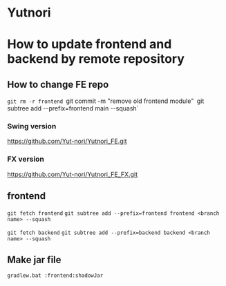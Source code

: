 ﻿# Yutnori

# How to update frontend and backend by remote repository
## How to change FE repo
`git rm -r frontend
`git commit -m "remove old frontend module"`
`git subtree add --prefix=frontend <FE repo> main --squash`
### Swing version
https://github.com/Yut-nori/Yutnori_FE.git
### FX version
https://github.com/Yut-nori/Yutnori_FE_FX.git


## frontend
`git fetch frontend`
`git subtree add --prefix=frontend frontend <branch name> --squash`

`git fetch backend`
`git subtree add --prefix=backend backend <branch name> --squash`

## Make jar file
`gradlew.bat :frontend:shadowJar`
